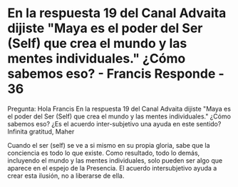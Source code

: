 #  En la respuesta 19 del Canal Advaita dijiste "Maya es el poder del Ser (Self) que crea el mundo y las mentes individuales." ¿Cómo sabemos eso? - Francis Responde - 36

Pregunta: Hola Francis En la respuesta 19 del Canal Advaita dijiste "Maya es el poder del Ser (Self) que crea el mundo y las mentes individuales." &iquest;C&oacute;mo sabemos eso? &iquest;Es el acuerdo inter-subjetivo una ayuda en este sentido? Infinita gratitud, Maher 

Cuando el ser (self) se ve a si mismo en su propia gloria, sabe que la conciencia es todo lo que existe. Como resultado, todo lo dem&aacute;s, incluyendo el mundo y las mentes individuales, solo pueden ser algo que aparece en el espejo de la Presencia. El acuerdo intersubjetivo ayuda a crear esta ilusi&oacute;n, no a liberarse de ella.

